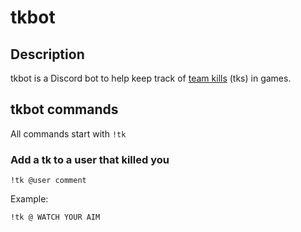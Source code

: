 # tkbot

## Description
tkbot is a Discord bot to help keep track of [team kills](https://www.urbandictionary.com/define.php?term=team-kill) (tks) in games. 

## tkbot commands
All commands start with `!tk` 

### Add a tk to a user that killed you
`!tk @user comment`

Example: 

`!tk @ WATCH YOUR AIM`


